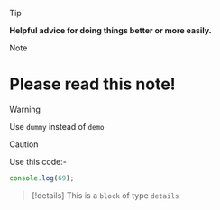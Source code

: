 > [!TIP]
> **Helpful advice for doing things better or more easily.**

> [!NOTE]
>
> # Please read this note!

> [!warning]
> Use `dummy` instead of `demo`

> [!CAUTION]
>
> Use this code:-
> ```javascript
> console.log(69);
> ```

> [!details]
> This is a `block` of type `details`
